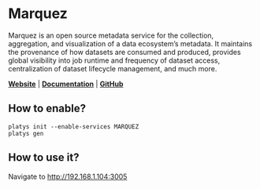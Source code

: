 # Marquez

Marquez is an open source metadata service for the collection, aggregation, and visualization of a data ecosystem’s metadata. It maintains the provenance of how datasets are consumed and produced, provides global visibility into job runtime and frequency of dataset access, centralization of dataset lifecycle management, and much more.

**[Website](https://marquezproject.github.io/marquez/)** | **[Documentation](https://marquezproject.github.io/marquez/)** | **[GitHub](https://github.com/MarquezProject/marquez)**

## How to enable?

```
platys init --enable-services MARQUEZ
platys gen
```

## How to use it?

Navigate to <http://192.168.1.104:3005>